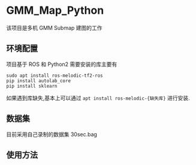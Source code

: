 # GMM_Map_Python

该项目是多机 GMM Submap 建图的工作

## 环境配置

项目基于 ROS 和 Python2
需要安装的库主要有

```
sudo apt install ros-melodic-tf2-ros
pip install autolab_core
pip install sklearn
```

如果遇到库缺失,基本上可以通过 ```apt install ros-melodic-{缺失库}``` 进行安装.

## 数据集

目前采用自己录制的数据集 30sec.bag

## 使用方法